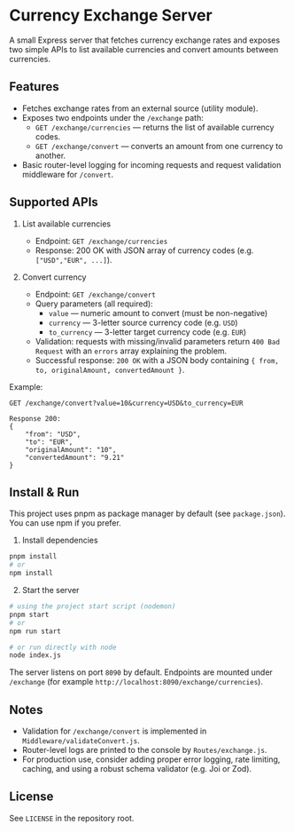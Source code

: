 # Currency Exchange Server

A small Express server that fetches currency exchange rates and exposes two simple APIs to list available currencies and convert amounts between currencies.

## Features

- Fetches exchange rates from an external source (utility module).
- Exposes two endpoints under the `/exchange` path:
	- `GET /exchange/currencies` — returns the list of available currency codes.
	- `GET /exchange/convert` — converts an amount from one currency to another.
- Basic router-level logging for incoming requests and request validation middleware for `/convert`.

## Supported APIs

1) List available currencies

	- Endpoint: `GET /exchange/currencies`
	- Response: 200 OK with JSON array of currency codes (e.g. `["USD","EUR", ...]`).

2) Convert currency

	- Endpoint: `GET /exchange/convert`
	- Query parameters (all required):
		- `value` — numeric amount to convert (must be non-negative)
		- `currency` — 3-letter source currency code (e.g. `USD`)
		- `to_currency` — 3-letter target currency code (e.g. `EUR`)
	- Validation: requests with missing/invalid parameters return `400 Bad Request` with an `errors` array explaining the problem.
	- Successful response: `200 OK` with a JSON body containing `{ from, to, originalAmount, convertedAmount }`.

Example:

```
GET /exchange/convert?value=10&currency=USD&to_currency=EUR

Response 200:
{
	"from": "USD",
	"to": "EUR",
	"originalAmount": "10",
	"convertedAmount": "9.21"
}
```

## Install & Run

This project uses pnpm as package manager by default (see `package.json`). You can use npm if you prefer.

1) Install dependencies

```bash
pnpm install
# or
npm install
```

2) Start the server

```bash
# using the project start script (nodemon)
pnpm start
# or
npm run start

# or run directly with node
node index.js
```

The server listens on port `8090` by default. Endpoints are mounted under `/exchange` (for example `http://localhost:8090/exchange/currencies`).

## Notes

- Validation for `/exchange/convert` is implemented in `Middleware/validateConvert.js`.
- Router-level logs are printed to the console by `Routes/exchange.js`.
- For production use, consider adding proper error logging, rate limiting, caching, and using a robust schema validator (e.g. Joi or Zod).

## License

See `LICENSE` in the repository root.
